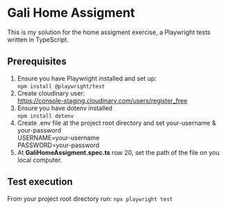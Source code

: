 # Gali Home Assigment

This is my solution for the home assigment exercise, a Playwright tests written in TypeScript. 

## Prerequisites
1. Ensure you have Playwright installed and set up:\
   `npm install @playwright/test`
2. Create cloudinary user: \
   https://console-staging.cloudinary.com/users/register_free
3. Ensure you have dotenv installed \
   `npm install dotenv`
4. Create .env file at the project root directory and set your-username & your-password \
   USERNAME=your-username \
   PASSWORD=your-password
5. At **GaliHomeAssigment.spec.ts** row 20, set the path of the file on you local computer.

## Test execution
From your project root directory run: `npx playwright test`
